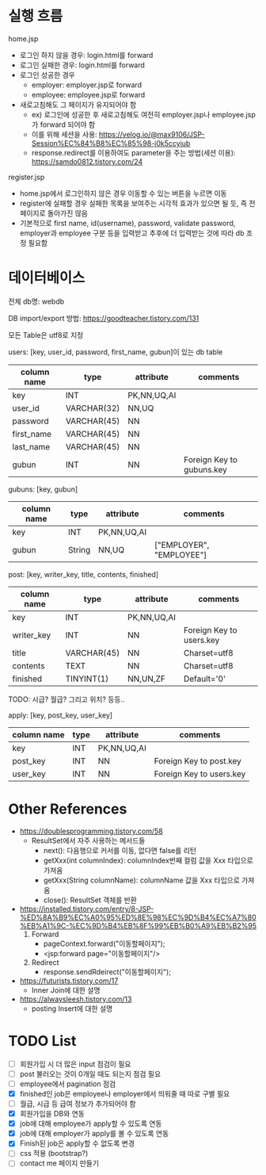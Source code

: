 # 실행 흐름
home.jsp
- 로그인 하지 않을 경우: login.html를 forward
- 로그인 실패한 경우: login.html를 forward
- 로그인 성공한 경우
    - employer: employer.jsp로 forward
    - employee: employee.jsp로 forward
- 새로고침해도 그 페이지가 유지되어야 함
    - ex) 로그인에 성공한 후 새로고침해도 여전히 employer.jsp나 employee.jsp가 forward 되어야 함
    - 이를 위해 세션을 사용: https://velog.io/@max9106/JSP-Session%EC%84%B8%EC%85%98-j0k5ccyiub
    - response.redirect를 이용하여도 parameter을 주는 방법(세션 이용): https://samdo0812.tistory.com/24

register.jsp
- home.jsp에서 로그인하지 않은 경우 이동할 수 있는 버튼을 누르면 이동
- register에 실패할 경우 실패한 목록을 보여주는 시각적 효과가 있으면 될 듯, 즉 전 페이지로 돌아가진 않음
- 기본적으로 first name, id(username), password, validate password, employer과 employee 구분 등을 입력받고 추후에 더 입력받는 것에 따라 db 조정 필요함

# 데이터베이스
전체 db명: webdb

DB import/export 방법: https://goodteacher.tistory.com/131

모든 Table은 utf8로 지정

users: [key, user_id, password, first_name, gubun]이 있는 db table

|column name|type|attribute|comments|
|---|---|---|---|
|key|INT|PK,NN,UQ,AI||
|user_id|VARCHAR(32)|NN,UQ||
|password|VARCHAR(45)|NN||
|first_name|VARCHAR(45)|NN||
|last_name|VARCHAR(45)|NN||
|gubun|INT|NN|Foreign Key to gubuns.key|

gubuns: [key, gubun]

|column name|type|attribute|comments|
|---|---|---|---|
|key|INT|PK,NN,UQ,AI||
|gubun|String|NN,UQ|["EMPLOYER", "EMPLOYEE"]|

post: [key, writer_key, title, contents, finished]

|column name|type|attribute|comments|
|---|---|---|---|
|key|INT|PK,NN,UQ,AI||
|writer_key|INT|NN|Foreign Key to users.key|
|title|VARCHAR(45)|NN|Charset=utf8|
|contents|TEXT|NN|Charset=utf8|
|finished|TINYINT(1)|NN,UN,ZF|Default='0'|

TODO: 시급? 월급? 그리고 위치? 등등..

apply: [key, post_key, user_key]

|column name|type|attribute|comments|
|---|---|---|---|
|key|INT|PK,NN,UQ,AI||
|post_key|INT|NN|Foreign Key to post.key|
|user_key|INT|NN|Foreign Key to users.key|

# Other References
- https://doublesprogramming.tistory.com/58
    - ResultSet에서 자주 사용하는 메서드들
        - next(): 다음행으로 커서를 이동, 없다면 false를 리턴
        - getXxx(int columnIndex): columnIndex번째 컬럼 값을 Xxx 타입으로 가져옴
        - getXxx(String columnName): columnName 값을 Xxx 타입으로 가져옴
        - close(): ResultSet 객체를 반환
- https://installed.tistory.com/entry/8-JSP-%ED%8A%B9%EC%A0%95%ED%8E%98%EC%9D%B4%EC%A7%80%EB%A1%9C-%EC%9D%B4%EB%8F%99%EB%B0%A9%EB%B2%95
    1. Forward
        - pageContext.forward("이동할페이지");
        - <jsp:forward page="이동할페이지"/>
    2. Redirect
        - response.sendRdeirect("이동할페이지");
- https://futurists.tistory.com/17
    - Inner Join에 대한 설명
- https://alwaysleesh.tistory.com/13
    - posting Insert에 대한 설명

# TODO List
- [ ] 회원가입 시 더 많은 input 점검이 필요
- [ ] post 불러오는 것이 0개일 때도 되는지 점검 필요
- [ ] employee에서 pagination 점검
- [x] finished인 job은 employee나 employer에서 띄워줄 때 따로 구별 필요
- [ ] 월급, 시급 등 급여 정보가 추가되어야 함
- [x] 회원가입을 DB와 연동
- [x] job에 대해 employee가 apply할 수 있도록 연동
- [x] job에 대해 employer가 apply를 볼 수 있도록 연동
- [x] Finish된 job은 apply할 수 없도록 변경
- [ ] css 적용 (bootstrap?)
- [ ] contact me 페이지 만들기